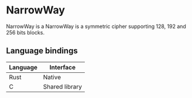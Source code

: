 # NarrowWay

NarrowWay is a NarrowWay is a symmetric cipher supporting 128, 192 and 256 bits blocks.

## Language bindings

|Language|Interface|
|--------|---------|
|Rust    |Native   |
|C       |Shared library|
